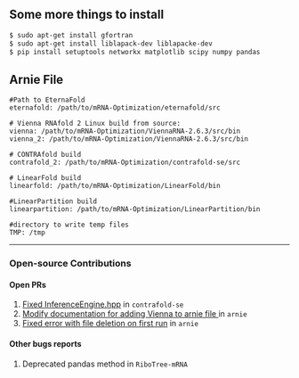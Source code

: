 ## Some more things to install

```bash
$ sudo apt-get install gfortran
$ sudo apt-get install liblapack-dev liblapacke-dev
$ pip install setuptools networkx matplotlib scipy numpy pandas
```

## Arnie File

```
#Path to EternaFold
eternafold: /path/to/mRNA-Optimization/eternafold/src

# Vienna RNAfold 2 Linux build from source:
vienna: /path/to/mRNA-Optimization/ViennaRNA-2.6.3/src/bin
vienna_2: /path/to/mRNA-Optimization/ViennaRNA-2.6.3/src/bin

# CONTRAfold build
contrafold_2: /path/to/mRNA-Optimization/contrafold-se/src

# LinearFold build
linearfold: /path/to/mRNA-Optimization/LinearFold/bin

#LinearPartition build
linearpartition: /path/to/mRNA-Optimization/LinearPartition/bin

#directory to write temp files
TMP: /tmp
```
---

### Open-source Contributions 

#### Open PRs
1. [Fixed InferenceEngine.hpp](https://github.com/csfoo/contrafold-se/pull/4) in `contrafold-se`
2. [Modify documentation for adding Vienna to arnie file ](https://github.com/DasLab/arnie/pull/30) in `arnie`
3. [Fixed error with file deletion on first run](https://github.com/DasLab/arnie/pull/31) in `arnie`

#### Other bugs reports

1. Deprecated pandas method in `RiboTree-mRNA`
